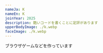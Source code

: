 ```yaml
---
nameJa: K
nameEn: K
joinYear: 2025
description: 酷いコードを書くことに定評があります
upperBodyImage: ./k.webp
faceImage: ./k.webp
---
```


ブラウザゲームなどを作っています
